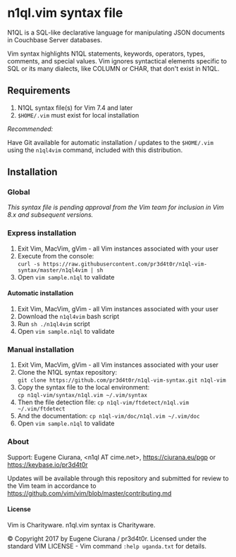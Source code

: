 # n1ql.vim syntax file


N1QL is a SQL-like declarative language for manipulating JSON documents in
Couchbase Server databases.

Vim syntax highlights N1QL statements, keywords, operators, types, comments,
and special values.  Vim ignores syntactical elements specific to SQL or its
many dialects, like COLUMN or CHAR, that don't exist in N1QL.


## Requirements

1. N1QL syntax file(s) for Vim 7.4 and later
1. `$HOME/.vim` must exist for local installation

*Recommended:*

Have Git available for automatic installation / updates to the `$HOME/.vim`
using the `n1ql4vim` command, included with this distribution.


## Installation


### Global

_This syntax file is pending approval from the Vim team for inclusion in Vim
8.x and subsequent versions._


### Express installation

1. Exit Vim, MacVim, gVim - all Vim instances associated with your user
1. Execute from the console:<br>
   `curl -s https://raw.githubusercontent.com/pr3d4t0r/n1ql-vim-syntax/master/n1ql4vim | sh`
1. Open `vim sample.n1ql` to validate


#### Automatic installation

1. Exit Vim, MacVim, gVim - all Vim instances associated with your user
1. Download the `n1ql4vim` bash script
1. Run `sh ./n1ql4vim` script
1. Open `vim sample.n1ql` to validate


### Manual installation

1. Exit Vim, MacVim, gVim - all Vim instances associated with your user
1. Clone the N1QL syntax repository:<br>
   `git clone https://github.com/pr3d4t0r/n1ql-vim-syntax.git n1ql-vim`
1. Copy the syntax file to the local environment:<br>
   `cp n1ql-vim/syntax/n1ql.vim ~/.vim/syntax`
1. Then the file detection file:
   `cp n1ql-vim/ftdetect/n1ql.vim ~/.vim/ftdetect`
1. And the documentation:
   `cp n1ql-vim/doc/n1ql.vim ~/.vim/doc`
1. Open `vim sample.n1ql` to validate


### About

Support:  Eugene Ciurana, &lt;n1ql AT cime.net&gt;, https://ciurana.eu/pgp or
https://keybase.io/pr3d4t0r

Updates will be available through this repository and submitted for review to
the Vim team in accordance to 
https://github.com/vim/vim/blob/master/contributing.md


#### License

Vim is Charityware.  n1ql.vim syntax is Charityware.

&copy; Copyright 2017 by Eugene Ciurana / pr3d4t0r.  Licensed under the
standard VIM LICENSE - Vim command `:help uganda.txt` for details.

